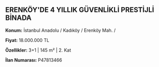 ## ERENKÖY'DE 4 YILLIK GÜVENLİKLİ PRESTİJLİ BİNADA

**Konum:** İstanbul Anadolu / Kadıköy / Erenköy Mah. /

**Fiyat:** 18.000.000 TL

**Özellikler:** 3+1 | 145 m² | 2. Kat

**İlan Numarası:** P47813466
